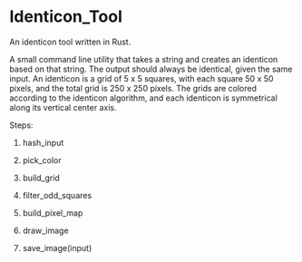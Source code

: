 # Identicon_Tool
An identicon tool written in Rust.

A small command line utility that takes a string and creates an identicon based on that string. The output should always be identical, given the same input. An identicon is a grid of 5 x 5 squares, with each square 50 x 50 pixels, and the total grid is 250 x 250 pixels. The grids are colored according to the identicon algorithm, and each identicon is symmetrical along its vertical center axis.

Steps:
1. hash_input

2. pick_color

3. build_grid

4. filter_odd_squares

5. build_pixel_map

6. draw_image

7. save_image(input)
